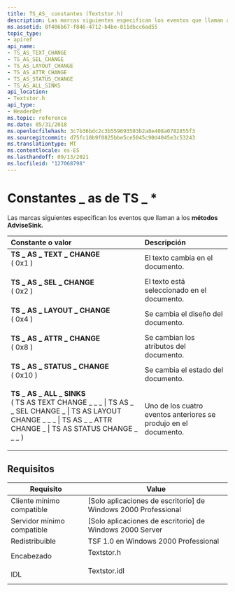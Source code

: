 ```yaml
---
title: TS_AS_ constantes (Textstor.h)
description: Las marcas siguientes especifican los eventos que llaman a los métodos AdviseSink.
ms.assetid: 8f406b67-f846-4712-b4be-811dbcc6ad55
topic_type:
- apiref
api_name:
- TS_AS_TEXT_CHANGE
- TS_AS_SEL_CHANGE
- TS_AS_LAYOUT_CHANGE
- TS_AS_ATTR_CHANGE
- TS_AS_STATUS_CHANGE
- TS_AS_ALL_SINKS
api_location:
- Textstor.h
api_type:
- HeaderDef
ms.topic: reference
ms.date: 05/31/2018
ms.openlocfilehash: 3c7b36bdc2c3b559693503b2a8e408a0782855f3
ms.sourcegitcommit: d75fc10b9f0825bbe5ce5045c90d4045e3c53243
ms.translationtype: MT
ms.contentlocale: es-ES
ms.lasthandoff: 09/13/2021
ms.locfileid: "127068798"
---
```

# <a name="ts_as_-constants"></a>Constantes \_ as de TS \_ \*

Las marcas siguientes especifican los eventos que llaman a los **métodos AdviseSink.**



| Constante o valor                                                                                                                                                                                                                                                                                                                                         | Descripción                                                          |
|:-------------------------------------------------------------------------------------------------------------------------------------------------------------------------------------------------------------------------------------------------------------------------------------------------------------------------------------------------------|:---------------------------------------------------------------------|
| <span id="TS_AS_TEXT_CHANGE"></span><span id="ts_as_text_change"></span><dl> <dt>**TS \_ AS \_ TEXT \_ CHANGE**</dt> <dt>( 0x1 )</dt> </dl>                                                                                                               | El texto cambia en el documento.<br/>                          |
| <span id="TS_AS_SEL_CHANGE"></span><span id="ts_as_sel_change"></span><dl> <dt>**TS \_ AS \_ SEL \_ CHANGE**</dt> <dt>( 0x2 )</dt> </dl>                                                                                                                  | El texto está seleccionado en el documento.<br/>                         |
| <span id="TS_AS_LAYOUT_CHANGE"></span><span id="ts_as_layout_change"></span><dl> <dt>**TS \_ AS \_ LAYOUT \_ CHANGE**</dt> <dt>( 0x4 )</dt> </dl>                                                                                                         | Se cambia el diseño del documento.<br/>                    |
| <span id="TS_AS_ATTR_CHANGE"></span><span id="ts_as_attr_change"></span><dl> <dt>**TS \_ AS \_ ATTR \_ CHANGE**</dt> <dt>( 0x8 )</dt> </dl>                                                                                                               | Se cambian los atributos del documento.<br/>                |
| <span id="TS_AS_STATUS_CHANGE"></span><span id="ts_as_status_change"></span><dl> <dt>**TS \_ AS \_ STATUS \_ CHANGE**</dt> <dt>( 0x10 )</dt> </dl>                                                                                                        | Se cambia el estado del documento.<br/>                    |
| <span id="TS_AS_ALL_SINKS"></span><span id="ts_as_all_sinks"></span><dl> <dt>**TS \_ AS \_ ALL \_ SINKS**</dt> <dt>( TS AS TEXT CHANGE \_ \_ \_ \| TS AS \_ \_ SEL CHANGE \_ \| TS AS LAYOUT CHANGE \_ \_ \_ \| TS AS \_ \_ ATTR CHANGE \_ \| TS AS STATUS CHANGE \_ \_ \_ )</dt> </dl> | Uno de los cuatro eventos anteriores se produjo en el documento.<br/> |



## <a name="requirements"></a>Requisitos



| Requisito | Value |
|-------------------------------------|-----------------------------------------------------------------------------------------|
| Cliente mínimo compatible<br/> | \[Solo aplicaciones de escritorio\] de Windows 2000 Professional<br/>                              |
| Servidor mínimo compatible<br/> | \[Solo aplicaciones de escritorio\] de Windows 2000 Server<br/>                                    |
| Redistribuible<br/>          | TSF 1.0 en Windows 2000 Professional<br/>                                         |
| Encabezado<br/>                   | <dl> <dt>Textstor.h</dt> </dl>   |
| IDL<br/>                      | <dl> <dt>Textstor.idl</dt> </dl> |



 

 





